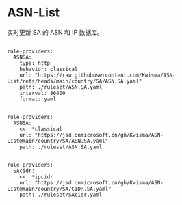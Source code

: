 
# ASN-List

实时更新 SA 的 ASN 和 IP 数据库。

<pre><code class="language-javascript">
rule-providers:
  ASNSA:
    type: http
    behavior: classical
    url: "https://raw.githubusercontent.com/Kwisma/ASN-List/refs/heads/main/country/SA/ASN.SA.yaml"
    path: ./ruleset/ASN.SA.yaml
    interval: 86400
    format: yaml
</code></pre>

<pre><code class="language-javascript">
rule-providers:
  ASNSA:
    <<: *classical
    url: "https://jsd.onmicrosoft.cn/gh/Kwisma/ASN-List@main/country/SA/ASN.SA.yaml"
    path: ./ruleset/ASN.SA.yaml
</code></pre>

<pre><code class="language-javascript">
rule-providers:
  SAcidr:
    <<: *ipcidr
    url: "https://jsd.onmicrosoft.cn/gh/Kwisma/ASN-List@main/country/SA/CIDR.SA.yaml"
    path: ./ruleset/SAcidr.yaml
</code></pre>